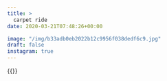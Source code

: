 ```yaml
---
title: >
  carpet ride
date: 2020-03-21T07:48:26+00:00

image: "/img/b33adb0eb2022b12c9956f038dedf6c9.jpg"
draft: false
instagram: true
---
```


{{<photo src="/img/b33adb0eb2022b12c9956f038dedf6c9.jpg">}}

